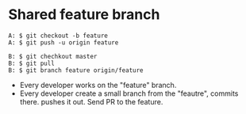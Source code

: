 # Shared feature branch

```
A: $ git checkout -b feature
A: $ git push -u origin feature

B: $ git chechkout master
B: $ git pull
B: $ git branch feature origin/feature
```


* Every developer works on the "feature" branch.
* Every developer create a small branch from the "feautre", commits there. pushes it out. Send PR to the feature.


